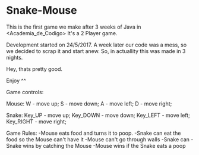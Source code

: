 # Snake-Mouse
This is the first game we make after 3 weeks of Java in <Academia_de_Codigo>
It's a 2 Player game.

Development started on 24/5/2017.
A week later our code was a mess, so we decided to scrap it and start anew.
So, in actuallity this was made in 3 nights.

Hey, thats pretty good.

Enjoy ^^

Game controls:

  Mouse:
    W - move up; 
    S - move down; 
    A - move left; 
    D - move right; 
    
  Snake:
    Key_UP    - move up; 
    Key_DOWN  - move down; 
    Key_LEFT  - move left; 
    Key_RIGHT - move right; 
    
Game Rules:
  -Mouse eats food and turns it to poop. 
  -Snake can eat the food so the Mouse can't have it 
  -Mouse can't go through walls 
  -Snake can 
  -Snake wins by catching the Mouse 
  -Mouse wins if the Snake eats a poop 
